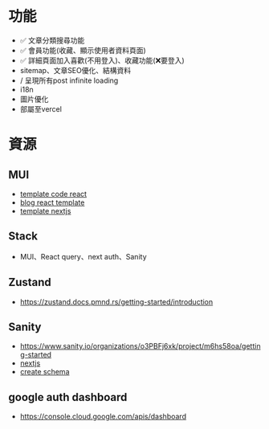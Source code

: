 # 功能

- ✅ 文章分類搜尋功能
- ✅ 會員功能(收藏、顯示使用者資料頁面)
- ✅ 詳細頁面加入喜歡(不用登入)、收藏功能(❌要登入)
- sitemap、文章SEO優化、結構資料
- / 呈現所有post infinite loading
- i18n
- 圖片優化
- 部屬至vercel

# 資源

## MUI

- [template code react](https://github.com/mui/material-ui/tree/v7.3.1/docs/data/material/getting-started/templates/blog/components)
- [blog react template](https://codesandbox.io/embed/qm7xq4?module=/Blog.tsx&fontsize=12)
- [template nextjs](https://github.com/mui/material-ui/blob/master/examples/material-ui-nextjs-ts/src/app/layout.tsx)

## Stack

- MUI、React query、next auth、Sanity

## Zustand

- https://zustand.docs.pmnd.rs/getting-started/introduction

## Sanity

- https://www.sanity.io/organizations/o3PBFj6xk/project/m6hs58oa/getting-started
- [nextjs](https://www.sanity.io/docs/visual-editing/visual-editing-with-next-js-app-router)
- [create schema](https://www.sanity.io/learn/course/day-one-with-sanity-studio/creating-a-schema)

## google auth dashboard

- https://console.cloud.google.com/apis/dashboard
